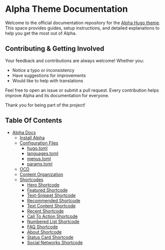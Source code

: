 # Alpha Theme Documentation

Welcome to the official documentation repository for the [Alpha Hugo theme](https://alpha.oxypteros.com/). This space provides guides, setup instructions, and detailed explanations to help you get the most out of Alpha.

## Contributing & Getting Involved
Your feedback and contributions are always welcome! Whether you:
- Notice a typo or inconsistency
- Have suggestions for improvements
- Would like to help with translations

Feel free to open an issue or submit a pull request. Every contribution helps improve Alpha and its documentation for everyone.

Thank you for being part of the project!

## Table Of Contents
- [Alpha Docs](https://alpha.oxypteros.com/docs)
  - [Install Alpha](https://alpha.oxypteros.com/docs/install-alpha)
  - [Configuration Files](https://alpha.oxypteros.com/docs/config)
    - [hugo.toml](https://alpha.oxypteros.com/docs/config/hugo-toml)
    - [languages.toml](https://alpha.oxypteros.com/docs/config/languages-toml) 
    - [menus.toml](https://alpha.oxypteros.com/docs/config/menu-toml)
    - [params.toml](https://alpha.oxypteros.com/docs/config/params-toml)
  - [OCD](https://alpha.oxypteros.com/docs/ocd)
  - [Content Organization](https://alpha.oxypteros.com/docs/content-organization)
  - [Shortcodes](https://alpha.oxypteros.com/docs/shortcodes)
    - [Hero Shortcode](https://alpha.oxypteros.com/docs/shortcodes/hero)
    - [Featured Shortcode](https://alpha.oxypteros.com/docs/shortcodes/featured)
    - [Text-Snippet Shortcode](https://alpha.oxypteros.com/docs/shortcodes/text-snippet)
    - [Recommended Shortcode](https://alpha.oxypteros.com/docs/shortcodes/recommended)
    - [Text Content Shortcode](https://alpha.oxypteros.com/docs/shortcodes/text-content)
    - [Recent Shortcode](https://alpha.oxypteros.com/docs/shortcodes/recent)
    - [Call To Action Shortcode](https://alpha.oxypteros.com/docs/shortcodes/cta)
    - [Numbered List Shortcode](https://alpha.oxypteros.com/docs/shortcodes/num-list)
    - [FAQ Shortcode](https://alpha.oxypteros.com/docs/shortcodes/faq)
    - [About Shortcode](https://alpha.oxypteros.com/docs/shortcodes/about)
    - [Status Card Shortcode](https://alpha.oxypteros.com/docs/shortcodes/status-card)
    - [Social Networks Shortcode](https://alpha.oxypteros.com/docs/shortcodes/social)
<!--
```
├── Content Creation 
│   ├── Homepage
│   ├── List Page (Section)
│   ├── Page 
│   ├── Page Markdown
│   ├── Story
│   ├── Story Markdown
│   ├── Utility
│   ├── Taxonomy (To do)
│   └── Terms (To do)
├── Multilingual (Category: Content) 
│   ├── Single Language
│   ├── Multiple Language
│   └── Translating Alpha
├── Integrations (Category: Integrations)
│   ├── Pagefind
│   ├── Contact (to-do)
│   └── Goatcounter
├── Deployment (Category: Deployment)
│   ├── Cloudflare Pages
│   ├── Vercel 
│   └── Netlify
├── Update Alpha and Hugo (Category: Maintenance) (To do)
├── Devloping Alphs (Category: ???) (To do)
│   ├── Node.js 
│   ├── Tailwind (To do)
│   └── Vanilla CSS
└── Contribute (Category: ???) (To do)
```
-->
